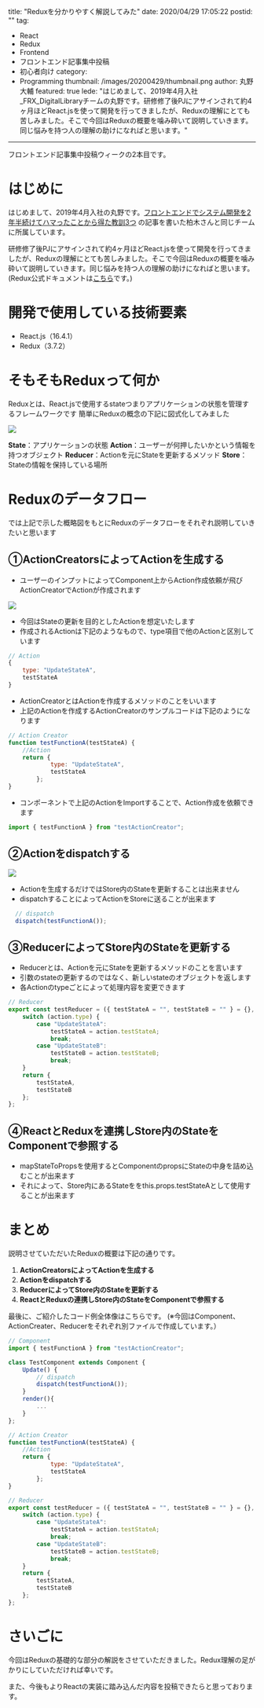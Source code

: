 title: "Reduxを分かりやすく解説してみた"
date: 2020/04/29 17:05:22
postid: ""
tag:
  - React
  - Redux
  - Frontend
  - フロントエンド記事集中投稿
  - 初心者向け
category:
  - Programming
thumbnail: /images/20200429/thumbnail.png
author: 丸野大輔
featured: true
lede: "はじめまして、2019年4月入社_FRX_DigitalLibraryチームの丸野です。研修修了後PJにアサインされて約4ヶ月ほどReact.jsを使って開発を行ってきましたが、Reduxの理解にとても苦しみました。そこで今回はReduxの概要を噛み砕いて説明していきます。同じ悩みを持つ人の理解の助けになればと思います。"
---

フロントエンド記事集中投稿ウィークの2本目です。

# はじめに

はじめまして、2019年4月入社の丸野です。[フロントエンドでシステム開発を2年半続けてハマったことから得た教訓3つ](/articles/20191029/) の記事を書いた柏木さんと同じチームに所属しています。

研修修了後PJにアサインされて約4ヶ月ほどReact.jsを使って開発を行ってきましたが、Reduxの理解にとても苦しみました。そこで今回はReduxの概要を噛み砕いて説明していきます。同じ悩みを持つ人の理解の助けになればと思います。
(Redux公式ドキュメントは[こちら](https://redux.js.org/)です。)


# 開発で使用している技術要素

* React.js（16.4.1）
* Redux（3.7.2）

# そもそもReduxって何か

Reduxとは、React.jsで使用するstateつまりアプリケーションの状態を管理するフレームワークです
簡単にReduxの概念の下記に図式化してみました


<img src="/images/20200429/1.png">


**State**：アプリケーションの状態
**Action**：ユーザーが何押したいかという情報を持つオブジェクト
**Reducer**：Actionを元にStateを更新するメソッド
**Store**：Stateの情報を保持している場所

# Reduxのデータフロー
では上記で示した概略図をもとにReduxのデータフローをそれぞれ説明していきたいと思います

## ①ActionCreatorsによってActionを生成する
* ユーザーのインプットによってComponent上からAction作成依頼が飛びActionCreatorでActionが作成されます

<img src="/images/20200429/2.png" class="img-small-size">


* 今回はStateの更新を目的としたActionを想定いたします
* 作成されるActionは下記のようなもので、type項目で他のActionと区別しています

```js Action.js
// Action
{
    type: "UpdateStateA",
    testStateA
}
```

* ActionCreatorとはActionを作成するメソッドのことをいいます
* 上記のActionを作成するActionCreatorのサンプルコードは下記のようになります

```js ActionCreater.js
// Action Creator
function testFunctionA(testStateA) {
    //Action
    return {
            type: "UpdateStateA",
            testStateA
        };
}
```

* コンポーネントで上記のActionをImportすることで、Action作成を依頼できます

```js Component.js
import { testFunctionA } from "testActionCreator";
```

## ②Actionをdispatchする

<img src="/images/20200429/3.png" class="img-small-size">


* Actionを生成するだけではStore内のStateを更新することは出来ません
* dispatchすることによってActionをStoreに送ることが出来ます

```js Component.js
  // dispatch
  dispatch(testFunctionA());
```

## ③ReducerによってStore内のStateを更新する
* Reducerとは、Actionを元にStateを更新するメソッドのことを言います
* 引数のstateの更新するのではなく、新しいstateのオブジェクトを返します
* 各Actionのtypeごとによって処理内容を変更できます

```js Reducer.js
// Reducer
export const testReducer = ({ testStateA = "", testStateB = "" } = {}, action) => {
    switch (action.type) {
        case "UpdateStateA":
            testStateA = action.testStateA;
            break;
        case "UpdateStateB":
            testStateB = action.testStateB;
            break;
    }
    return {
        testStateA,
        testStateB
    };
};
```

## ④ReactとReduxを連携しStore内のStateをComponentで参照する

* mapStateToPropsを使用するとComponentのpropsにStateの中身を詰め込むことが出来ます
* それによって、Store内にあるStateををthis.props.testStateAとして使用することが出来ます

# まとめ

説明させていただいたReduxの概要は下記の通りです。

1. **ActionCreatorsによってActionを生成する**
2. **Actionをdispatchする**
3. **ReducerによってStore内のStateを更新する**
4. **ReactとReduxの連携しStore内のStateをComponentで参照する**

最後に、ご紹介したコード例全体像はこちらです。
(※今回はComponent、ActionCreater、Reducerをそれぞれ別ファイルで作成しています。）

```js Test.js
// Component
import { testFunctionA } from "testActionCreator";

class TestComponent extends Component {
    Update() {
        // dispatch
        dispatch(testFunctionA());
    }
    render(){
        ...
    }
};

// Action Creator
function testFunctionA(testStateA) {
    //Action
    return {
            type: "UpdateStateA",
            testStateA
        };
}

// Reducer
export const testReducer = ({ testStateA = "", testStateB = "" } = {}, action) => {
    switch (action.type) {
        case "UpdateStateA":
            testStateA = action.testStateA;
            break;
        case "UpdateStateB":
            testStateB = action.testStateB;
            break;
    }
    return {
        testStateA,
        testStateB
    };
};
```

# さいごに

今回はReduxの基礎的な部分の解説をさせていただきました。Redux理解の足がかりにしていただければ幸いです。

また、今後もよりReactの実装に踏み込んだ内容を投稿できたらと思っております。
